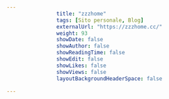 ---
                title: "zzzhome"
                tags: [Sito personale, Blog]
                externalUrl: "https://zzzhome.cc/"
                weight: 93
                showDate: false
                showAuthor: false
                showReadingTime: false
                showEdit: false
                showLikes: false
                showViews: false
                layoutBackgroundHeaderSpace: false
                ---

